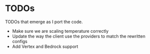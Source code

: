 # TODOs

TODOs that emerge as I port the code.

- Make sure we are scaling temperature correctly
- Update the way the client use the providers to match the rewritten configs
- Add Vertex and Bedrock support
